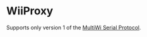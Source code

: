 # WiiProxy

Supports only version 1 of the [MultiWi Serial Protocol](http://www.multiwii.com/wiki/index.php?title=Multiwii_Serial_Protocol).
